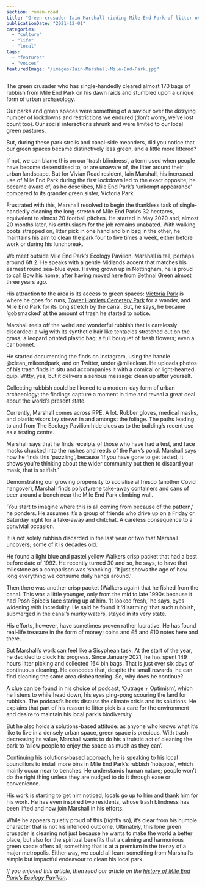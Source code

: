 ```yaml
---
section: roman-road
title: "Green crusader Iain Marshall ridding Mile End Park of litter on dawn raids"
publicationDate: "2021-12-01"
categories: 
  - "culture"
  - "life"
  - "local"
tags: 
  - "features"
  - "voices"
featuredImage: "/images/Iain-Marshall-Mile-End-Park.jpg"
---
```


The green crusader who has single-handedly cleared almost 170 bags of rubbish from Mile End Park on his dawn raids and stumbled upon a unique form of urban archaeology.

Our parks and green spaces were something of a saviour over the dizzying number of lockdowns and restrictions we endured (don’t worry, we’ve lost count too). Our social interactions shrunk and were limited to our local green pastures.

But, during these park strolls and canal-side meanders, did you notice that our green spaces became distinctively less green, and a little more littered? 

If not, we can blame this on our ‘trash blindness’, a term used when people have become desensitised to, or are unaware of, the litter around their urban landscape. But for Vivian Road resident, Iain Marshall, his increased use of Mile End Park during the first lockdown led to the exact opposite; he became aware of, as he describes, Mile End Park’s ‘unkempt appearance’ compared to its grander green sister, Victoria Park.

Frustrated with this, Marshall resolved to begin the thankless task of single-handedly cleaning the long-stretch of Mile End Park’s 32 hectares, equivalent to almost 20 football pitches. He started in May 2020 and, almost 20 months later, his enthusiasm for the job remains unabated. With walking boots strapped on, litter pick in one hand and bin bag in the other, he maintains his aim to clean the park four to five times a week, either before work or during his lunchbreak.

We meet outside Mile End Park’s Ecology Pavilion. Marshall is tall, perhaps around 6ft 2. He speaks with a gentle Midlands accent that matches his earnest round sea-blue eyes. Having grown up in Nottingham, he is proud to call Bow his home, after having moved here from Bethnal Green almost three years ago. 

His attraction to the area is its access to green spaces: [Victoria Park](https://www.towerhamlets.gov.uk/lgnl/leisure_and_culture/parks_and_open_spaces/victoria_park/victoria_park.aspx) is where he goes for runs, [Tower Hamlets Cemetery Park](https://fothcp.org/) for a wander, and Mile End Park for its long stretch by the canal. But, he says, he became ‘gobsmacked’ at the amount of trash he started to notice.

Marshall reels off the weird and wonderful rubbish that is carelessly discarded: a wig with its synthetic hair like tentacles stretched out on the grass; a leopard printed plastic bag; a full bouquet of fresh flowers; even a car bonnet. 

He started documenting the finds on Instagram, using the handle @clean\_mileendpark, and on Twitter, under @mileclean. He uploads photos of his trash finds in situ and accompanies it with a comical or light-hearted quip. Witty, yes, but it delivers a serious message: clean up after yourself.

Collecting rubbish could be likened to a modern-day form of urban archaeology; the findings capture a moment in time and reveal a great deal about the world’s present state. 

Currently, Marshall comes across PPE. A lot. Rubber gloves, medical masks, and plastic visors lay strewn in and amongst the foliage. The paths leading to and from The Ecology Pavilion hide clues as to the building’s recent use as a testing centre. 

Marshall says that he finds receipts of those who have had a test, and face masks chucked into the rushes and reeds of the Park’s pond. Marshall says how he finds this ‘puzzling’, because ‘If you have gone to get tested, it shows you’re thinking about the wider community but then to discard your mask, that is selfish.’  

Demonstrating our growing propensity to socialise al fresco (another Covid hangover), Marshall finds polystyrene take-away containers and cans of beer around a bench near the Mile End Park climbing wall.

‘You start to imagine where this is all coming from because of the pattern,’ he ponders. He assumes it’s a group of friends who drive up on a Friday or Saturday night for a take-away and chitchat. A careless consequence to a convivial occasion. 

It is not solely rubbish discarded in the last year or two that Marshall uncovers; some of it is decades old. 

He found a light blue and pastel yellow Walkers crisp packet that had a best before date of 1992. He recently turned 30 and so, he says, to have that milestone as a comparison was ‘shocking’. ‘It just shows the age of how long everything we consume daily hangs around.’

Then there was another crisp packet (Walkers again) that he fished from the canal. This was a little younger, only from the mid to late 1990s because it had Posh Spice’s face staring up at him. ‘It looked fresh,’ he says, eyes widening with incredulity. He said he found it ‘disarming’ that such rubbish, submerged in the canal’s murky waters, stayed in its very state. 

His efforts, however, have sometimes proven rather lucrative. He has found real-life treasure in the form of money; coins and £5 and £10 notes here and there. 

But Marshall’s work can feel like a Sisyphean task. At the start of the year, he decided to clock his progress. Since January 2021, he has spent 149 hours litter picking and collected 164 bin bags. That is just over six days of continuous cleaning. He concedes that, despite the small rewards, he can find cleaning the same area disheartening. So, why does he continue? 

A clue can be found in his choice of podcast, ‘Outrage + Optimism’, which he listens to while head down, his eyes ping-pong scouring the land for rubbish. The podcast’s hosts discuss the climate crisis and its solutions. He explains that part of his reason to litter pick is a care for the environment and desire to maintain his local park’s biodiversity. 

But he also holds a solutions-based attitude: as anyone who knows what it’s like to live in a densely urban space, green space is precious. With trash decreasing its value, Marshall wants to do his altruistic act of cleaning the park to ‘allow people to enjoy the space as much as they can’.

Continuing his solutions-based approach, he is speaking to his local councillors to install more bins in Mile End Park’s rubbish ‘hotspots’, which mainly occur near to benches. He understands human nature; people won’t do the right thing unless they are nudged to do it through ease or convenience.

His work is starting to get him noticed; locals go up to him and thank him for his work. He has even inspired two residents, whose trash blindness has been lifted and now join Marshall in his efforts. 

While he appears quietly proud of this (rightly so), it’s clear from his humble character that is not his intended outcome. Ultimately, this lone green crusader is cleaning not just because he wants to make the world a better place, but also for the spiritual benefits that a calming and harmonious green space offers all; something that is at a premium in the frenzy of a major metropolis. Either way, we could all learn something from Marshall’s simple but impactful endeavour to clean his local park.

_If you enjoyed this article, then read our article on the [history of Mile End Park's Ecology Pavilion](https://romanroadlondon.com/eco-pavilion-mile-end-park-history/)_.


